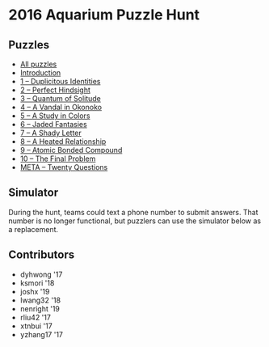 # 2016 Aquarium Puzzle Hunt

## Puzzles

- [All puzzles](all.pdf)
- [Introduction](0.pdf)
- [1 – Duplicitous Identities](1.pdf)
- [2 – Perfect Hindsight](2.pdf)
- [3 – Quantum of Solitude](3.pdf)
- [4 – A Vandal in Okonoko](4.pdf)
- [5 – A Study in Colors](5.pdf)
- [6 – Jaded Fantasies](6.pdf)
- [7 – A Shady Letter](7.pdf)
- [8 – A Heated Relationship](8.pdf)
- [9 – Atomic Bonded Compound](9.pdf)
- [10 – The Final Problem](10.pdf)
- [META – Twenty Questions](meta.pdf)

## Simulator

During the hunt, teams could text a phone number to submit answers. That number is no longer functional, but puzzlers can use the simulator below as a replacement.

<div id="simulator"></div>

## Contributors

- dyhwong '17
- ksmori '18
- joshx '19
- lwang32 '18
- nenright '19
- rliu42 '17
- xtnbui '17
- yzhang17 '17

<script src="server.js"></script>
<script src="/aquarium/Simulator.js" type="module"></script>
